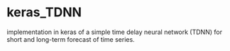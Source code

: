 # keras_TDNN
implementation in keras of a simple time delay neural network (TDNN) for short and long-term forecast of time series.

